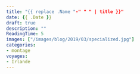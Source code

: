```yaml
---
title: "{{ replace .Name "-" " " | title }}"
date: {{ .Date }}
draft: true
description: ""
ReadingTime: 5
images: ["/images/blog/2019/03/specialized.jpg"]
categories:
- montage
voyages:
- Irlande
---
```


